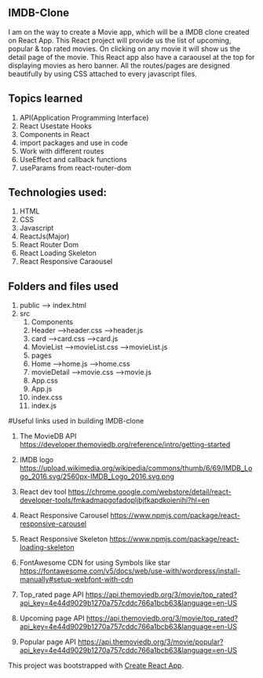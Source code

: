 ## IMDB-Clone 
I am on the way to create a Movie app, which will be a IMDB clone created on React App.
This React project will provide us the list of upcoming, popular & top rated movies. On 
clicking on any movie it will show us the detail page of the movie.
This React app also have a caraousel at the top for displaying movies as hero banner.
All the routes/pages are designed beautifully by using CSS attached to every javascript files.

## Topics learned
1) API(Application Programming Interface)
2) React Usestate Hooks
3) Components in React
4) import packages and use in code
5) Work with different routes
6) UseEffect and callback functions
7) useParams from react-router-dom

## Technologies used:
1) HTML
2) CSS
3) Javascript
4) ReactJs(Major)
5) React Router Dom
6) React Loading Skeleton 
7) React Responsive Caraousel

## Folders and files used 
1) public
   --> index.html
2) src
    1) Components
      1) Header
       -->header.css
       -->header.js
      2) card
       -->card.css
       -->card.js
      3) MovieList
       -->movieList.css
       -->movieList.js
     2) pages
      1) Home
        -->home.js
        -->home.css
      2) movieDetail
        -->movie.css
        -->movie.js
     3) App.css
     4) App.js
     5) index.css
     6) index.js

#Useful links used in building IMDB-clone

1) The MovieDB API
https://developer.themoviedb.org/reference/intro/getting-started

2) IMDB logo 
https://upload.wikimedia.org/wikipedia/commons/thumb/6/69/IMDB_Logo_2016.svg/2560px-IMDB_Logo_2016.svg.png

3) React dev tool 
https://chrome.google.com/webstore/detail/react-developer-tools/fmkadmapgofadopljbjfkapdkoienihi?hl=en

4) React Responsive Carousel
https://www.npmjs.com/package/react-responsive-carousel

5) React Responsive Skeleton
https://www.npmjs.com/package/react-loading-skeleton

6) FontAwesome CDN for using Symbols like star
https://fontawesome.com/v5/docs/web/use-with/wordpress/install-manually#setup-webfont-with-cdn

7) Top_rated page API
https://api.themoviedb.org/3/movie/top_rated?api_key=4e44d9029b1270a757cddc766a1bcb63&language=en-US

8) Upcoming page API
https://api.themoviedb.org/3/movie/top_rated?api_key=4e44d9029b1270a757cddc766a1bcb63&language=en-US

9) Popular page API
https://api.themoviedb.org/3/movie/popular?api_key=4e44d9029b1270a757cddc766a1bcb63&language=en-US

This project was bootstrapped with [Create React App](https://github.com/facebook/create-react-app).
        
   
